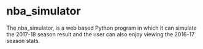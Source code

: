 # nba_simulator

The nba_simulator, is a web based Python program in which it can simulate the 2017-18 season result
and the user can also enjoy viewing the 2016-17 season stats.
